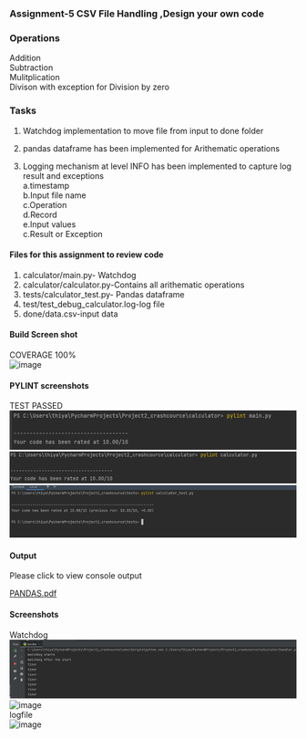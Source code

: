 ### Assignment-5 CSV File Handling ,Design your own code

### Operations
Addition<br/>
Subtraction<br/>
Mulitplication<br/>
Divison with exception for Division by zero

### Tasks
1. Watchdog implementation to move file from input to done folder<br/>
2. pandas dataframe has been implemented for Arithematic operations<br/>

3. Logging mechanism at level INFO has been implemented to capture log result and exceptions<br/> 
    a.timestamp<br/>
    b.Input file name <br/>
    c.Operation<br/>
    d.Record<br/>
    e.Input values <br/>
    c.Result or Exception<br/>


#### Files for this assignment to review code
1. calculator/main.py- Watchdog<br/>
2. calculator/calculator.py-Contains all arithematic operations<br/>
3. tests/calculator_test.py- Pandas dataframe<br/>
4. test/test_debug_calculator.log-log file<br/>
5. done/data.csv-input data <br/>

#### Build Screen shot <br/>
COVERAGE 100%<BR/>
![image](https://user-images.githubusercontent.com/90334123/144361678-70e29b95-a71b-459b-91d7-dcc8af543e94.png)

#### PYLINT screenshots
TEST PASSED <br/>
![img_5.png](img_5.png)
![img_6.png](img_6.png)
![img_7.png](img_7.png)




#### Output
Please click to view console output 

[PANDAS.pdf](https://github.com/njitvjk/Project2_crashcource/files/7645454/PANDAS.pdf)



#### Screenshots
Watchdog<br/>
![img.png](img.png)
![image](https://user-images.githubusercontent.com/90334123/144513887-c09a9f07-d6f7-4683-ba66-b232eb036ee2.png)<br/>
logfile<br/>
![image](https://user-images.githubusercontent.com/90334123/144478701-b40881ff-62a7-4032-9fe7-f050c8be71e9.png)











